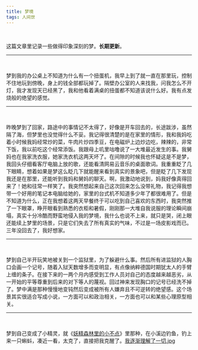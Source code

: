 ```yaml
---
title: 梦境
tags: 人间世
---
```


<br/>

这篇文章里记录一些做得印象深刻的梦。**长期更新**。

---

<br/>

梦到我的办公桌上不知道为什么有一个扭蛋机，我早上到了就一直在那里玩，控制不住地玩到傍晚，身上的钱全部都玩掉了。隔壁办公室的人来找我，问我怎么不开灯，我才发现天已经黑了，我和他看着满桌的扭蛋都不知道该说什么好。我有点发烧般的绝望的感觉。

---

<br/>

昨晚梦到了回家，路途中的事情记不太得了，好像是开车回去的，长途跋涉，虽然隔了海，但梦里也没觉得什么不妥。我记得很清楚的是在家里的情形，我和我妈吃着小时候我妈经常炒的菜，牛肉片炒四季豆，在电磁炉上边炒边吃，辣辣的，非常下饭，我以前吃这个经常添饭。我跟母上叽里咕噜说了一大堆最近发生的事。我舅妈也在我家洗衣服，她家洗衣机这两天坏了。在间隙的时候我也怀疑这是不是梦，我回头仔细看客厅电脑上放的歌，还能看清网易云音乐的桌面歌词。我重重眨了几下眼睛，想着如果是梦这么眨几下就能醒来看到真实的景象吧，但是眨了几下发现我还是在那里，还能听到我妈和舅妈的聊天。啊，我激动地说到，妈我好像真得回来了！她和往常一样笑了。我突然想起来自己这次回来怎么没带礼物，我记得我想带一个好用的笔记本电脑给她的，家里的台式机不知道多少年了都很难用了。但是不知道为什么，正在我想着这两天早餐终于可以吃到自己喜欢的东西时，我突然推了一下眼罩，睁开眼看到熟悉的衣柜和暑假，刚刚那一大堆自我说服的理论瞬间崩塌，真实十分冷酷而野蛮地侵入我的梦境，我什么也说不上来，就只是哭，闭上眼还能续上梦里的场景，只是它们失去了所有真实的气味，不过是一场皮影戏而已。三年没回去了，我好想家。

---

<br/>

梦到自己半开玩笑地被关到一个监狱里，为了躲避什么事。然后所有进监狱的人胸口会画一个记号，随着入狱天数增多而变明显，有点像纳粹德国时期犹太人的手臂上缠的条子。在接下来的一两个月内感受到工作人员对自己的态度越来越恶劣，从一开始的平等尊重到后来的对下等人的蔑视。回过神来发现胸口的记号已经洗不掉了。梦中满是那种慢慢地变钝然后变成被所有人嫌弃且不可逆转的绝望感。这个场景其实很适合写成小说，一方面可以和政治相关，一方面也可以和某些心理原型相关。

---

<br/>

梦到自己变成了小精灵，就《[妖精森林里的小不点](https://movie.douban.com/subject/27107139/)》里那种，在小溪边钓鱼，钓上来一只蝌蚪，凑近一看，太克了，直接把我克醒了。[我逐渐理解了一切.jpg](https://zh.moegirl.org.cn/zh-hans/%E5%A4%AA%E6%A3%92%E4%BA%86%EF%BC%8C%E6%88%91%E9%80%90%E6%B8%90%E7%90%86%E8%A7%A3%E4%B8%80%E5%88%87)
